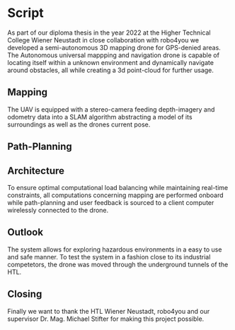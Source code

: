 # Script

As part of our diploma thesis in the year 2022 at the Higher Technical College Wiener Neustadt 
in close collaboration with robo4you we developed a semi-autonomous 3D mapping drone for GPS-denied areas. 
The Autonomous universal mappping and navigation drone is capable of locating itself within a unknown environment and dynamically navigate around obstacles, 
all while creating a 3d point-cloud for further usage.



## Mapping
The UAV is equipped with a stereo-camera feeding depth-imagery and odometry data
into a SLAM algorithm abstracting a model of its surroundings as well as the drones current pose.

## Path-Planning


## Architecture
To ensure optimal computational load balancing while maintaining real-time constraints, 
all computations concerning mapping are performed onboard while path-planning and 
user feedback is sourced to a client computer wirelessly connected to the drone. 


## Outlook
The system allows for exploring hazardous environments in a easy to use and safe manner.
To test the system in a fashion close to its industrial competetors, the drone was moved through the underground tunnels of the HTL.

## Closing
Finally we want to thank the HTL Wiener Neustadt, robo4you and our supervisor Dr. Mag. Michael Stifter for making this project possible.
